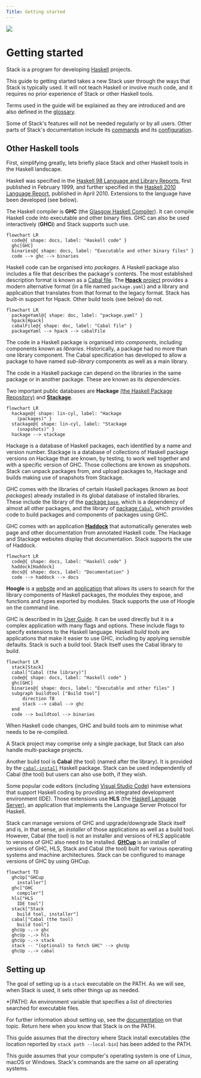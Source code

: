 ```yaml
---
Title: Getting started
---
```


  <div class="hidden-warning"><a href="https://docs.haskellstack.org/"><img src="https://cdn.jsdelivr.net/gh/commercialhaskell/stack/doc/img/hidden-warning.svg"></a></div>

# Getting started

Stack is a program for developing [Haskell](https://www.haskell.org/) projects.

This guide to getting started takes a new Stack user through the ways that Stack
is typically used. It will not teach Haskell or involve much code, and it
requires no prior experience of Stack or other Haskell tools.

Terms used in the guide will be explained as they are introduced and are also
defined in the [glossary](../glossary.md).

Some of Stack's features will not be needed regularly or by all users. Other
parts of Stack's documentation include its [commands](../commands/index.md) and
its [configuration](../configure/index.md).

## Other Haskell tools

First, simplifying greatly, lets briefly place Stack and other Haskell tools in
the Haskell landscape.

Haskell was specified in the
[Haskell 98 Language and Library Reports](https://www.haskell.org/onlinereport/),
first published in February 1999, and further specified in the
[Haskell 2010 Language Report](https://www.haskell.org/onlinereport/haskell2010/),
published in April 2010. Extensions to the language have been developed (see
below).

The Haskell compiler is **GHC** (the
[Glasgow Haskell Compiler](https://www.haskell.org/ghc/)). It can compile
Haskell code into executable and other binary files. GHC can also be used
interactively (**GHCi**) and Stack supports such use.

~~~mermaid
flowchart LR
  code@{ shape: docs, label: "Haskell code" }
  ghc[GHC]
  binaries@{ shape: docs, label: "Executable and other binary files" }
  code --> ghc --> binaries
~~~

Haskell code can be organised into *packages*. A Haskell package also includes a
file that describes the package's contents. The most established description
format is known as a
[Cabal file](https://cabal.readthedocs.io/en/stable/file-format-changelog.html).
The [**Hpack** project](https://github.com/sol/hpack) provides a modern
alternative format (in a file named `package.yaml`) and a library and
application that translates from that format to the legacy format. Stack has
built-in support for Hpack. Other build tools (see below) do not.

~~~mermaid
flowchart LR
  packageYaml@{ shape: doc, label: "package.yaml" }
  hpack[Hpack]
  cabalFile@{ shape: doc, label: "Cabal file" }
  packageYaml --> hpack --> cabalFile
~~~

The code in a Haskell package is organised into *components*, including
components known as *libraries*. Historically, a package had no more than one
library component. The Cabal specification has developed to allow a package to
have named *sub-library* components as well as a main library.

The code in a Haskell package can depend on the libraries in the same package
or in another package. These are known as its *dependencies*.

Two important public databases are **Hackage**
[(the  Haskell Package Repository)](https://hackage.haskell.org/) and
[**Stackage**](https://hackage.haskell.org/).

~~~mermaid
flowchart LR
  hackage@{ shape: lin-cyl, label: "Hackage
    (packages)" }
  stackage@{ shape: lin-cyl, label: "Stackage
    (snapshots)" }
  hackage --> stackage
~~~

Hackage is a database of Haskell packages, each identified by a name and version
number. Stackage is a database of collections of Haskell package versions on
Hackage that are known, by testing, to work well together and with a specific
version of GHC. Those collections are known as *snapshots*. Stack can unpack
packages from, and upload packages to, Hackage and builds making use of
snapshots from Stackage.

GHC comes with the libraries of certain Haskell packages (known as
*boot packages*) already installed in its global database of installed
libraries. These include the library of the
[package `base`](https://hackage.haskell.org/package/base), which
is a dependency of almost all other packages, and the library of
[package `Cabal`](https://hackage.haskell.org/package/Cabal), which provides
code to build packages and components of packages using GHC.

GHC comes with an application
[**Haddock**](https://haskell-haddock.readthedocs.io/latest/) that automatically
generates web page and other documentation from annotated Haskell code. The
Hackage and Stackage websites display that documentation. Stack supports the use
of Haddock.

~~~mermaid
flowchart LR
  code@{ shape: docs, label: "Haskell code" }
  haddock[Haddock]
  docs@{ shape: docs, label: "Documentation" }
  code --> haddock --> docs
~~~

**Hoogle** is a [website](https://hoogle.haskell.org/) and an
[application](https://hackage.haskell.org/package/hoogle) that allows its users
to search for the library components of Haskell packages, the modules they
expose, and functions and types exported by modules. Stack supports the use of
Hoogle on the command line.

GHC is described in its
[User Guide](https://downloads.haskell.org/ghc/latest/docs/users_guide/). It can
be used directly but it is a complex application with many flags and options.
These include flags to specify extensions to the Haskell language.  Haskell
*build tools* are applications that make it easier to use GHC, including by
applying sensible defaults. Stack is such a build tool. Stack itself uses
the Cabal library to build.

~~~mermaid
flowchart LR
  stack[Stack]
  cabal["Cabal (the library)"]
  code@{ shape: docs, label: "Haskell code" }
  ghc[GHC]
  binaries@{ shape: docs, label: "Executable and other files" }
  subgraph buildtool ["Build tool"]
      direction TB
      stack --> cabal --> ghc
  end
  code --> buildtool --> binaries
~~~

When Haskell code changes, GHC and build tools aim to minimise what needs to be
re-compiled.

A Stack project may comprise only a single package, but Stack can also handle
multi-package projects.

Another build tool is **Cabal** (the tool) (named after the library). It is
provided by the
[`cabal-install`](https://hackage.haskell.org/package/cabal-install)
Haskell package. Stack can be used independently of Cabal (the tool) but users
can also use both, if they wish.

Some popular code editors (including
[Visual Studio Code](https://code.visualstudio.com/)) have extensions that
support Haskell coding by providing an integrated development environment (IDE).
Those extensions use **HLS** (the
[Haskell Language Server](https://haskell-language-server.readthedocs.io/en/stable/)),
an application that implements the Language Server Protocol for Haskell.

Stack can manage versions of GHC and upgrade/downgrade Stack itself and is, in
that sense, an *installer* of those applications as well as a build tool.
However, Cabal (the tool) is not an installer and versions of HLS applicable to
versions of GHC also need to be installed.
[**GHCup**](https://www.haskell.org/ghcup/) is an installer of versions of GHC,
HLS, Stack and Cabal (the tool) built for various operating systems and machine
architectures. Stack can be configured to manage versions of GHC by using GHCup.

~~~mermaid
flowchart TD
  ghcUp["GHCup
    installer"]
  ghc["GHC
    compiler"]
  hls["HLS
    IDE tool"]
  stack["Stack
    build tool, installer"]
  cabal["Cabal (the tool)
    build tool"]
  ghcUp -.-> ghc
  ghcUp -.-> hls
  ghcUp -.-> stack
  stack -- "(optional) to fetch GHC" --> ghcUp
  ghcUp -.-> cabal
~~~

## Setting up

The goal of setting up is a `stack` executable on the PATH. As we will see, when
Stack is used, it sets other things up as needed.

*[PATH]: An environment variable that specifies a list of directories searched for executable files.

For further information about setting up, see the
[documentation](../install_and_upgrade.md) on that topic. Return here when you
know that Stack is on the PATH.

This guide assumes that the directory where Stack install executables (the
location reported by `stack path --local-bin`) has been added to the PATH.

This guide assumes that your computer's operating system is one of Linux, macOS
or Windows. Stack's commands are the same on all operating systems.
